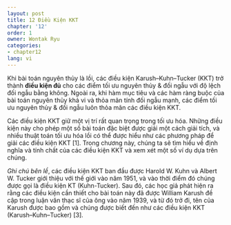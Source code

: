 ```yaml
---
layout: post
title: 12 Điều Kiện KKT
chapter: '12'
order: 1
owner: Wontak Ryu
categories:
- chapter12
lang: vi
---
```


Khi bài toán nguyên thủy là lồi, các điều kiện Karush–Kuhn–Tucker (KKT) trở thành **điều kiện đủ** cho các điểm tối ưu nguyên thủy & đối ngẫu với độ lệch đối ngẫu bằng không. Ngoài ra, khi hàm mục tiêu và các hàm ràng buộc của bài toán nguyên thủy khả vi và thỏa mãn tính đối ngẫu mạnh, các điểm tối ưu nguyên thủy & đối ngẫu luôn thỏa mãn các điều kiện KKT. 

Các điều kiện KKT giữ một vị trí rất quan trọng trong tối ưu hóa. Những điều kiện này cho phép một số bài toán đặc biệt được giải một cách giải tích, và nhiều thuật toán tối ưu hóa lồi có thể được hiểu như các phương pháp để giải các điều kiện KKT [1]. Trong chương này, chúng ta sẽ tìm hiểu về định nghĩa và tính chất của các điều kiện KKT và xem xét một số ví dụ dựa trên chúng.

*Ghi chú bên lề*, các điều kiện KKT ban đầu được Harold W. Kuhn và Albert W. Tucker giới thiệu với thế giới vào năm 1951, và vào thời điểm đó chúng được gọi là điều kiện KT (Kuhn-Tucker). Sau đó, các học giả phát hiện ra rằng các điều kiện cần thiết cho bài toán này đã được William Karush đề cập trong luận văn thạc sĩ của ông vào năm 1939, và từ đó trở đi, tên của Karush được bao gồm và chúng được biết đến như các điều kiện KKT (Karush–Kuhn–Tucker) [3].